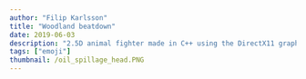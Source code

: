 ```yaml
---
author: "Filip Karlsson"
title: "Woodland beatdown"
date: 2019-06-03
description: "2.5D animal fighter made in C++ using the DirectX11 graphics API"
tags: ["emoji"]
thumbnail: /oil_spillage_head.PNG
---
```

